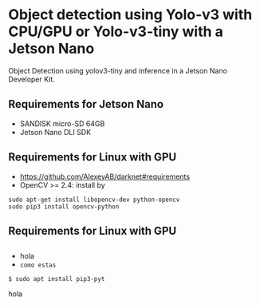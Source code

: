 # Object detection using Yolo-v3 with CPU/GPU or Yolo-v3-tiny with a Jetson Nano
Object Detection using yolov3-tiny and inference in a Jetson Nano Developer Kit.

## Requirements for Jetson Nano
* SANDISK micro-SD 64GB 
* Jetson Nano DLI SDK

## Requirements for Linux with GPU
* https://github.com/AlexeyAB/darknet#requirements
* OpenCV >= 2.4: install by
```
sudo apt-get install libopencv-dev python-opencv
sudo pip3 install opencv-python
```



## Requirements for Linux with GPU


##

* hola
* `como estas`
```
$ sudo apt install pip3-pyt
```
hola
